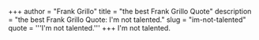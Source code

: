 +++
author = "Frank Grillo"
title = "the best Frank Grillo Quote"
description = "the best Frank Grillo Quote: I'm not talented."
slug = "im-not-talented"
quote = '''I'm not talented.'''
+++
I'm not talented.
